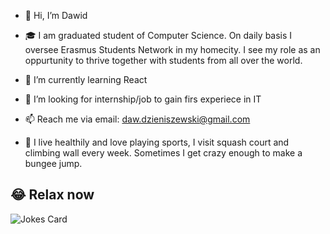 - 👋 Hi, I’m Dawid
 
- 🎓 I am graduated student of Computer Science. On daily basis I oversee Erasmus Students Network in my homecity. 
 I see my role as an oppurtunity to thrive together with students from all over the world.
 
- 🌱 I’m currently learning React
 
- 💞️ I’m looking for internship/job to gain firs experiece in IT 
 
- 📫 Reach me via email: daw.dzieniszewski@gmail.com

- 💪 I live healthily and love playing sports, I visit squash court and climbing wall every week. 
 Sometimes I get crazy enough to make a bungee jump.  


## 😂 Relax now
![Jokes Card](https://readme-jokes.vercel.app/api)
<!---
RayIIe/RayIIe is a ✨ special ✨ repository because its `README.md` (this file) appears on your GitHub profile.
You can click the Preview link to take a look at your changes.
--->

